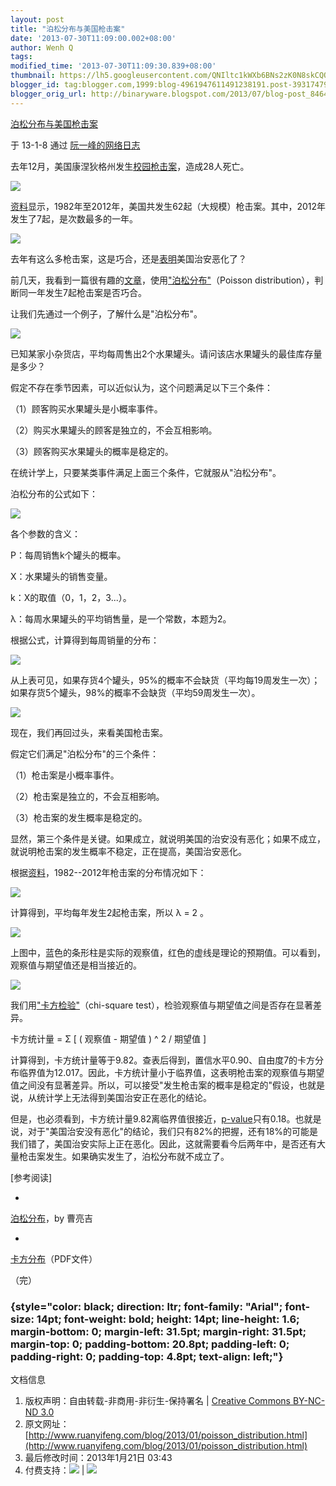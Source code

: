 ```yaml
---
layout: post
title: "泊松分布与美国枪击案"
date: '2013-07-30T11:09:00.002+08:00'
author: Wenh Q
tags:
modified_time: '2013-07-30T11:09:30.839+08:00'
thumbnail: https://lh5.googleusercontent.com/QNIltc1kWXb6BNs2zK0N8skCQQAVjRSp_93Z_oIY1LB5eTNzN7ZhA9IF_SIGDCqmXmQbzIp7--OXT9M84gj2yoMjdiwRkLVybEFYoWouw4UV3VU9ktWHB0xK=s72-c
blogger_id: tag:blogger.com,1999:blog-4961947611491238191.post-3931747922106759122
blogger_orig_url: http://binaryware.blogspot.com/2013/07/blog-post_8464.html
---
```


[
泊松分布与美国枪击案](http://www.ruanyifeng.com/blog/2013/01/poisson_distribution.html)

于 13-1-8 通过 [阮一峰的网络日志](http://www.ruanyifeng.com/blog/)

[](http://www.ruanyifeng.com/blog/)

去年12月，美国康涅狄格州发生[校园枪击案](http://news.qq.com/a/20121215/000199.htm)，造成28人死亡。

![](https://lh5.googleusercontent.com/QNIltc1kWXb6BNs2zK0N8skCQQAVjRSp_93Z_oIY1LB5eTNzN7ZhA9IF_SIGDCqmXmQbzIp7--OXT9M84gj2yoMjdiwRkLVybEFYoWouw4UV3VU9ktWHB0xK)

[资料](http://www.motherjones.com/politics/2012/07/mass-shootings-map?page=2)显示，1982年至2012年，美国共发生62起（大规模）枪击案。其中，2012年发生了7起，是次数最多的一年。

![](https://lh5.googleusercontent.com/5qCWKYkgnFN5iIzq0BiGaOcAy6nabal1Jrd-8714xstXBWLuNWHQLqfjYhptc46r6ujXqNzVmCNC3BrWoMHCvEhQfiSsypDOfY4taPWxz2cbFBGfuFceI6VU)

去年有这么多枪击案，这是巧合，还是[表明](http://www.tnr.com/blog/plank/111149/why-are-mass-shootings-the-rise)美国治安恶化了？

前几天，我看到一篇很有趣的[文章](http://www.empiricalzeal.com/2012/12/24/are-mass-shootings-really-random-events-a-look-at-the-us-numbers/)，使用["泊松分布"](http://zh.wikipedia.org/zh-cn/%E6%B3%8A%E6%9D%BE%E5%88%86%E4%BD%88)（Poisson
distribution），判断同一年发生7起枪击案是否巧合。

让我们先通过一个例子，了解什么是"泊松分布"。

![](https://lh4.googleusercontent.com/rp3oLTb5aH4Q2l5KCXXqxpFjeio28tnWBsURpA9EFPE884RVxeMQ6kpqdPojeyG6nCPlxmkLB20Cyc9sx7BcAxgeppyiANDCtSbSRVsnDUKdAN0YLCqD5Fgk)

已知某家小杂货店，平均每周售出2个水果罐头。请问该店水果罐头的最佳库存量是多少？

假定不存在季节因素，可以近似认为，这个问题满足以下三个条件：

（1）顾客购买水果罐头是小概率事件。

（2）购买水果罐头的顾客是独立的，不会互相影响。

（3）顾客购买水果罐头的概率是稳定的。

在统计学上，只要某类事件满足上面三个条件，它就服从"泊松分布"。

泊松分布的公式如下：

![](https://lh3.googleusercontent.com/_fsJFNJreGhSjBdRis8sgRI02N6JzNtf2XY-Bo8tVuEsiUm57biNiuYC_w0JKiZxityGjoCC_f07C0MbB0rjI1olV03SzwnkPYnOvi7h0k5dlwPZtJM5nzKN)

各个参数的含义：

P：每周销售k个罐头的概率。

X：水果罐头的销售变量。

k：X的取值（0，1，2，3...）。

λ：每周水果罐头的平均销售量，是一个常数，本题为2。

根据公式，计算得到每周销量的分布：

![](https://lh6.googleusercontent.com/jYP8y-2_rA4GsDlzRjqb8pO3Ed8-aR5aIbZresDIJ-eLhoyYTYabjqbwDsc1fhDXc9l2tNFZfSVa84Jzk2lsl8eEAy7C-y67aO0gAAs_gqO52CWeUqFCK65n)

从上表可见，如果存货4个罐头，95%的概率不会缺货（平均每19周发生一次）；如果存货5个罐头，98%的概率不会缺货（平均59周发生一次）。

![](https://lh3.googleusercontent.com/6uKLWKgpJhpz9U6_Ou8FP96iEyH3k3LTg4DBEk4eApKfazf28sgFJRHHOFbyeiJfoV7k6TO4FHbjHjfiuRKCflqzxeg3Q7Aq85QMeNZ8hK0gxzmLjp5spU6p)

现在，我们再回过头，来看美国枪击案。

假定它们满足"泊松分布"的三个条件：

（1）枪击案是小概率事件。

（2）枪击案是独立的，不会互相影响。

（3）枪击案的发生概率是稳定的。

显然，第三个条件是关键。如果成立，就说明美国的治安没有恶化；如果不成立，就说明枪击案的发生概率不稳定，正在提高，美国治安恶化。

根据[资料](http://www.motherjones.com/politics/2012/07/mass-shootings-map?page=2)，1982--2012年枪击案的分布情况如下：

![](https://lh3.googleusercontent.com/tqKirlWynphrY3Vq-8salU8wEo1NLe47u-YK2lf0NfCfckHiwNx-uj1NK_02eEWqgf6Lphea2Wn-P345ndwzbzWzKiTzp6Yw3HWidD-nOhV6nXEeFs5G-ViL)

计算得到，平均每年发生2起枪击案，所以 λ = 2 。

![](https://lh6.googleusercontent.com/TYaq-vASFftprPVpckLXk4pNT20S8bXtDKcl9ghBPlESklSiSOwRaGgofmIlE3jPXC5lUtPjBx_bYGIz_5Z1jcyYKFMBLzpgWFDn5ZJM658PUMtQnlpVYC-8)

上图中，蓝色的条形柱是实际的观察值，红色的虚线是理论的预期值。可以看到，观察值与期望值还是相当接近的。

![](https://lh6.googleusercontent.com/_hDDe84AdNPagoJayQQKNzPT8_57MSnz-rh8nqFNmhSs6Hc3d6irOWNdi_Ma01pBFKpM8ePbYBKV7xEvbrEc1AsfHwY8q6Cw4abDElSzsv5ebnWrqchdo9zo)

我们用["卡方检验"](http://en.wikipedia.org/wiki/Pearson%27s_chi-squared_test)（chi-square
test），检验观察值与期望值之间是否存在显著差异。

卡方统计量 = Σ [ ( 观察值 - 期望值 ) ^ 2 / 期望值 ]

计算得到，卡方统计量等于9.82。查表后得到，置信水平0.90、自由度7的卡方分布临界值为12.017。因此，卡方统计量小于临界值，这表明枪击案的观察值与期望值之间没有显著差异。所以，可以接受"发生枪击案的概率是稳定的"假设，也就是说，从统计学上无法得到美国治安正在恶化的结论。

但是，也必须看到，卡方统计量9.82离临界值很接近，[p-value](http://en.wikipedia.org/wiki/P-value)只有0.18。也就是说，对于"美国治安没有恶化"的结论，我们只有82%的把握，还有18%的可能是我们错了，美国治安实际上正在恶化。因此，这就需要看今后两年中，是否还有大量枪击案发生。如果确实发生了，泊松分布就不成立了。

[参考阅读]

*
[泊松分布](http://episte.math.ntu.edu.tw/articles/sm/sm_16_07_1/index.html)，by
曹亮吉

*
[卡方分布](http://openinfo.npust.edu.tw/agriculture/npus12/jj/agr10ch10.pdf)（PDF文件）

（完）

###  {style="color: black; direction: ltr; font-family: "Arial"; font-size: 14pt; font-weight: bold; height: 14pt; line-height: 1.6; margin-bottom: 0; margin-left: 31.5pt; margin-right: 31.5pt; margin-top: 0; padding-bottom: 20.8pt; padding-left: 0; padding-right: 0; padding-top: 4.8pt; text-align: left;"}

文档信息

1.  版权声明：自由转载-非商用-非衍生-保持署名 | [Creative Commons
    BY-NC-ND
    3.0](http://creativecommons.org/licenses/by-nc-nd/3.0/deed.zh)
2.  原文网址：[http://www.ruanyifeng.com/blog/2013/01/poisson_distribution.html](http://www.ruanyifeng.com/blog/2013/01/poisson_distribution.html)
3.  最后修改时间：2013年1月21日 03:43
4.  付费支持：![](https://lh3.googleusercontent.com/ml8nCpd7IgIexImQ1yr5GhKj4iRysrK6gf83a6xFytZ9XYM9fuYGmLC_ZddPIKQczNKXQKOyCKftJnXMH2Cxg5KneMYmMyFhum_0kBTKvtwejX4IBtS0Pxxe) |
    ![](https://lh6.googleusercontent.com/i1aJY8v9zJ5qkVUkWKYLy-DuIIEet4_5GLPw2BpIEVzvhSl-gKNfsKqIMawaOixABKsSZrZFgjdJQGMPcyuqJdsyeRWTTTHdt1eh2unW91iO2UtDDssX-ZuY)
